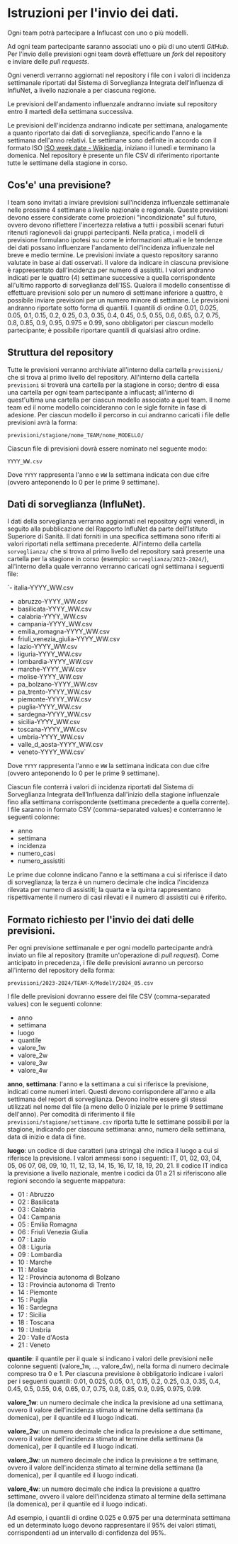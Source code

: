 # Istruzioni per l'invio dei dati.


Ogni team potrà partecipare a Influcast con uno o più modelli.


Ad ogni team partecipante saranno associati uno o più di uno utenti _GitHub_. Per l'invio delle previsioni ogni team dovrà effettuare un _fork_ del repository e inviare delle _pull requests_.


Ogni venerdì verranno aggiornati nel repository i file con i valori di incidenza settimanale riportati dal Sistema di Sorveglianza Integrata dell’Influenza di InfluNet, a livello nazionale a per ciascuna regione.


Le previsioni dell'andamento influenzale andranno inviate sul repository entro il martedì della settimana successiva.


Le previsioni dell'incidenza andranno indicate per settimana, analogamente a quanto riportato dai dati di sorveglianza, specificando l'anno e la settimana dell'anno relativi.
Le settimane sono definite in accordo con il formato ISO [ISO week date - Wikipedia](https://en.wikipedia.org/wiki/ISO_week_date), iniziano il lunedì e terminano la domenica.
Nel repository è presente un file CSV di riferimento riportante tutte le settimane della stagione in corso.


## Cos'e' una previsione?
I team sono invitati a inviare previsioni sull'incidenza influenzale settimanale nelle prossime 4 settimane a livello nazionale e regionale. Queste previsioni devono essere considerate come proiezioni "incondizionate" sul futuro, ovvero devono riflettere l'incertezza relativa a tutti i possibili scenari futuri ritenuti ragionevoli dai gruppi partecipanti. Nella pratica, i modelli di previsione formulano ipotesi su come le informazioni attuali e le tendenze dei dati possano influenzare l'andamento dell'incidenza influenzale nel breve e medio termine. Le previsioni inviate a questo repository saranno valutate in base ai dati osservati.
Il valore da indicare in ciascuna previsione è rappresentato dall'incidenza per numero di assistiti. 
I valori andranno indicati per le quattro (4) settimane successive a quella corrispondente all'ultimo rapporto di sorveglianza dell'ISS. Qualora il modello consentisse di effettuare previsioni solo per un numero di settimane inferiore a quattro, è possibile inviare previsioni per un numero minore di settimane.
Le previsioni andranno riportate sotto forma di quantili. I quantili di ordine 0.01, 0.025, 0.05, 0.1, 0.15, 0.2, 0.25, 0.3, 0.35, 0.4, 0.45, 0.5, 0.55, 0.6, 0.65, 0.7, 0.75, 0.8, 0.85, 0.9, 0.95, 0.975 e 0.99, sono obbligatori per ciascun modello partecipante; è possibile riportare quantili di qualsiasi altro ordine.


## Struttura del repository 
Tutte le previsioni verranno archiviate all'interno della cartella `previsioni/` che si trova al primo livello del repository. All'interno della cartella `previsioni` si troverà una cartella per la stagione in corso; dentro di essa una cartella per ogni team partecipante a influcast; all'interno di quest'ultima una cartella per ciascun modello associato a quel team. Il nome team ed il nome modello coincideranno con le sigle fornite in fase di adesione. Per ciascun modello il percorso in cui andranno caricati i file delle previsioni avrà la forma: 

`previsioni/stagione/nome_TEAM/nome_MODELLO/`

Ciascun file di previsioni dovrà essere nominato nel seguente modo:

`YYYY_WW.csv`

Dove `YYYY` rappresenta l'anno e `WW` la settimana indicata con due cifre (ovvero anteponendo lo 0 per le prime 9 settimane).


## Dati di sorveglianza (InfluNet).
I dati della sorveglianza verranno aggiornati nel repository ogni venerdì, in seguito alla pubblicazione del Rapporto InfluNet da parte dell'Istituto Superiore di Sanità. Il dati forniti in una specifica settimana sono riferiti ai valori riportati nella settimana precedente.
All'interno della cartella `sorveglianza/` che si trova al primo livello del repository sarà presente una cartella per la stagione in corso (esempio: `sorveglianza/2023-2024/`), all'interno della quale verranno verranno caricati ogni settimana i seguenti file:

`- italia-YYYY_WW.csv
- abruzzo-YYYY_WW.csv
- basilicata-YYYY_WW.csv
- calabria-YYYY_WW.csv
- campania-YYYY_WW.csv
- emilia_romagna-YYYY_WW.csv
- friuli_venezia_giulia-YYYY_WW.csv
- lazio-YYYY_WW.csv
- liguria-YYYY_WW.csv
- lombardia-YYYY_WW.csv
- marche-YYYY_WW.csv
- molise-YYYY_WW.csv
- pa_bolzano-YYYY_WW.csv
- pa_trento-YYYY_WW.csv
- piemonte-YYYY_WW.csv
- puglia-YYYY_WW.csv
- sardegna-YYYY_WW.csv
- sicilia-YYYY_WW.csv
- toscana-YYYY_WW.csv
- umbria-YYYY_WW.csv
- valle_d_aosta-YYYY_WW.csv
- veneto-YYYY_WW.csv`

Dove `YYYY` rappresenta l'anno e `WW` la settimana indicata con due cifre (ovvero anteponendo lo 0 per le prime 9 settimane). 


Ciascun file conterrà i valori di incidenza riportati dal Sistema di Sorveglianza Integrata dell’Influenza dall'inizio della stagione influenzale fino alla settimana corrispondente (settimana precedente a quella corrente).
I file saranno in formato CSV (comma-separated values) e conterranno le seguenti colonne:

- anno
- settimana
- incidenza
- numero_casi
- numero_assistiti

Le prime due colonne indicano l'anno e la settimana a cui si riferisce il dato di sorveglianza; la terza è un numero decimale che indica l'incidenza rilevata per numero di assistiti; la quarta e la quinta rappresentano rispettivamente il numero di casi rilevati e il numero di assistiti cui è riferito. 


## Formato richiesto per l'invio dei dati delle previsioni. 
Per ogni previsione settimanale e per ogni modello partecipante andrà inviato un file al repository (tramite un'operazione di _pull request_). Come anticipato in precedenza, i file delle previsioni avranno un percorso all'interno del repository della forma:

`previsioni/2023-2024/TEAM-X/ModelY/2024_05.csv`

I file delle previsioni dovranno essere dei file CSV (comma-separated values) con le seguenti colonne:

- anno
- settimana
- luogo
- quantile
- valore_1w
- valore_2w
- valore_3w
- valore_4w


__anno__, __settimana__: l'anno e la settimana a cui si riferisce la previsione, indicati come numeri interi. Questi devono corrispondere all'anno e alla settimana del report di sorveglianza. Devono inoltre essere gli stessi utilizzati nel nome del file (a meno dello 0 iniziale per le prime 9 settimane dell'anno).
Per comodità di riferimento il file `previsioni/stagione/settimane.csv` riporta tutte le settimane possibili per la stagione, indicando per ciascuna settimana: anno, numero della settimana, data di inizio e data di fine. 


__luogo__: un codice di due caratteri (una stringa) che indica il luogo a cui si riferisce la previsione. I valori ammessi sono i seguenti: IT, 01, 02, 03, 04, 05, 06 07, 08, 09, 10, 11, 12, 13, 14, 15, 16, 17, 18, 19, 20, 21. Il codice IT indica la previsione a livello nazionale, mentre i codici da 01 a 21 si riferiscono alle regioni secondo la seguente mappatura:

- 01 : Abruzzo
- 02 : Basilicata
- 03 : Calabria
- 04 : Campania
- 05 : Emilia Romagna
- 06 : Friuli Venezia Giulia
- 07 : Lazio
- 08 : Liguria
- 09 : Lombardia
- 10 : Marche
- 11 : Molise
- 12 : Provincia autonoma di Bolzano
- 13 : Provincia autonoma di Trento
- 14 : Piemonte
- 15 : Puglia
- 16 : Sardegna
- 17 : Sicilia
- 18 : Toscana
- 19 : Umbria
- 20 : Valle d'Aosta
- 21 : Veneto


__quantile__: il quantile per il quale si indicano i valori delle previsioni nelle colonne seguenti (valore_1w, …, valore_4w), nella forma di numero decimale compreso tra 0 e 1. Per ciascuna previsione è obbligatorio indicare i valori per i seguenti quantili: 0.01, 0.025, 0.05, 0.1, 0.15, 0.2, 0.25, 0.3, 0.35, 0.4, 0.45, 0.5, 0.55, 0.6, 0.65, 0.7, 0.75, 0.8, 0.85, 0.9, 0.95, 0.975, 0.99.


__valore_1w__: un numero decimale che indica la previsione ad una settimana, ovvero il valore dell'incidenza stimato al termine della settimana (la domenica), per il quantile ed il luogo indicati. 


__valore_2w__: un numero decimale che indica la previsione a due settimane, ovvero il valore dell'incidenza stimato al termine della settimana (la domenica), per il quantile ed il luogo indicati. 


__valore_3w__: un numero decimale che indica la previsione a tre settimane, ovvero il valore dell'incidenza stimato al termine della settimana (la domenica), per il quantile ed il luogo indicati. 


__valore_4w__: un numero decimale che indica la previsione a quattro settimane, ovvero il valore dell'incidenza stimato al termine della settimana (la domenica), per il quantile ed il luogo indicati. 


Ad esempio, i quantili di ordine 0.025 e 0.975 per una determinata settimana ed un determinato luogo devono rappresentare il 95% dei valori stimati, corrispondenti ad un intervallo di confidenza del 95%.


